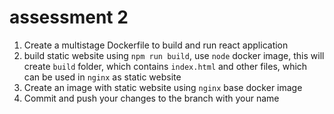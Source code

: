 # assessment 2

1. Create a multistage Dockerfile to build and run react application
2. build static website using `npm run build`, use `node` docker image, this will create `build` folder, which contains `index.html` and other files, which can be used in `nginx` as static website
3. Create an image with static website using `nginx` base docker image
4. Commit and push your changes to the branch with your name
